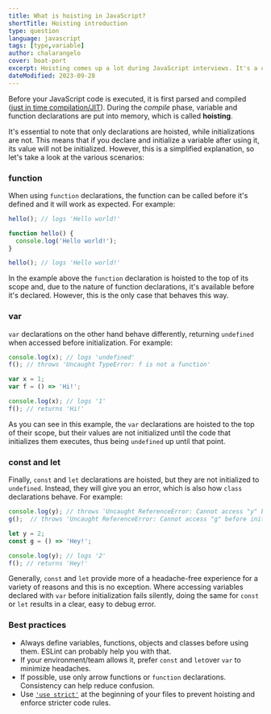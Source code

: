 ```yaml
---
title: What is hoisting in JavaScript?
shortTitle: Hoisting introduction
type: question
language: javascript
tags: [type,variable]
author: chalarangelo
cover: boat-port
excerpt: Hoisting comes up a lot during JavaScript interviews. It's a concept that may require some getting used to, so read our guide to learn more.
dateModified: 2023-09-28
---
```


Before your JavaScript code is executed, it is first parsed and compiled ([just in time compilation/JIT](https://en.wikipedia.org/wiki/Just-in-time_compilation)). During the _compile_ phase, variable and function declarations are put into memory, which is called **hoisting**.

It's essential to note that only declarations are hoisted, while initializations are not. This means that if you declare and initialize a variable after using it, its value will not be initialized. However, this is a simplified explanation, so let's take a look at the various scenarios:

### function

When using `function` declarations, the function can be called before it's defined and it will work as expected. For example:

```js
hello(); // logs 'Hello world!'

function hello() {
  console.log('Hello world!');
}

hello(); // logs 'Hello world!'
```

In the example above the `function` declaration is hoisted to the top of its scope and, due to the nature of function declarations, it's available before it's declared. However, this is the only case that behaves this way.

### var

`var` declarations on the other hand behave differently, returning `undefined` when accessed before initialization. For example:

```js
console.log(x); // logs 'undefined'
f(); // throws 'Uncaught TypeError: f is not a function'

var x = 1;
var f = () => 'Hi!';

console.log(x); // logs '1'
f(); // returns 'Hi!'
```

As you can see in this example, the `var` declarations are hoisted to the top of their scope, but their values are not initialized until the code that initializes them executes, thus being `undefined` up until that point.

### const and let

Finally, `const` and `let` declarations are hoisted, but they are not initialized to `undefined`. Instead, they will give you an error, which is also how `class` declarations behave. For example:

```js
console.log(y); // throws 'Uncaught ReferenceError: Cannot access "y" before initialization'
g();  // throws 'Uncaught ReferenceError: Cannot access "g" before initialization'

let y = 2;
const g = () => 'Hey!';

console.log(y); // logs '2'
f(); // returns 'Hey!'
```

Generally, `const` and `let` provide more of a headache-free experience for a variety of reasons and this is no exception. Where accessing variables declared with `var` before initialization fails silently, doing the same for `const` or `let` results in a clear, easy to debug error.

### Best practices

- Always define variables, functions, objects and classes before using them. ESLint can probably help you with that.
- If your environment/team allows it, prefer `const` and `let`over `var` to minimize headaches.
- If possible, use only arrow functions or `function` declarations. Consistency can help reduce confusion.
- Use [`'use strict'`](/js/s/use-strict) at the beginning of your files to prevent hoisting and enforce stricter code rules.
